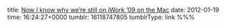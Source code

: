 title: [Now I know why we’re still on iWork ’09 on the Mac](http://www.apple.com/ibooks-author/)
date: 2012-01-19
time: 16:24:27+0000
tumblr: 16118747805
tumblrType: link
%%%

